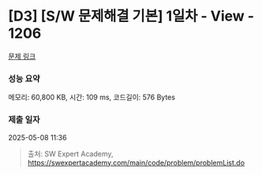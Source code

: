 # [D3] [S/W 문제해결 기본] 1일차 - View - 1206 

[문제 링크](https://swexpertacademy.com/main/code/problem/problemDetail.do?contestProbId=AV134DPqAA8CFAYh) 

### 성능 요약

메모리: 60,800 KB, 시간: 109 ms, 코드길이: 576 Bytes

### 제출 일자

2025-05-08 11:36



> 출처: SW Expert Academy, https://swexpertacademy.com/main/code/problem/problemList.do